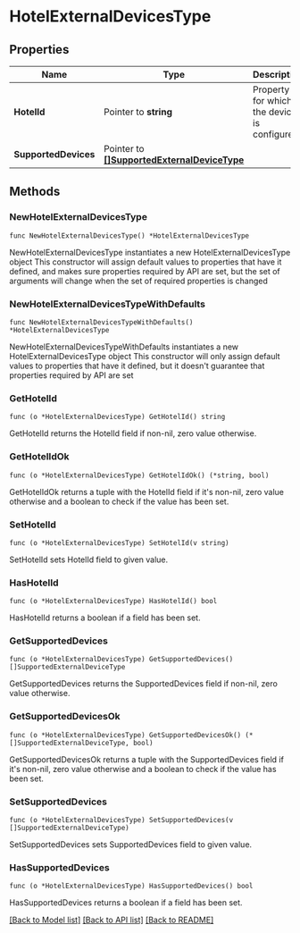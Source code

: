 # HotelExternalDevicesType

## Properties

Name | Type | Description | Notes
------------ | ------------- | ------------- | -------------
**HotelId** | Pointer to **string** | Property for which the device is configured. | [optional] 
**SupportedDevices** | Pointer to [**[]SupportedExternalDeviceType**](SupportedExternalDeviceType.md) |  | [optional] 

## Methods

### NewHotelExternalDevicesType

`func NewHotelExternalDevicesType() *HotelExternalDevicesType`

NewHotelExternalDevicesType instantiates a new HotelExternalDevicesType object
This constructor will assign default values to properties that have it defined,
and makes sure properties required by API are set, but the set of arguments
will change when the set of required properties is changed

### NewHotelExternalDevicesTypeWithDefaults

`func NewHotelExternalDevicesTypeWithDefaults() *HotelExternalDevicesType`

NewHotelExternalDevicesTypeWithDefaults instantiates a new HotelExternalDevicesType object
This constructor will only assign default values to properties that have it defined,
but it doesn't guarantee that properties required by API are set

### GetHotelId

`func (o *HotelExternalDevicesType) GetHotelId() string`

GetHotelId returns the HotelId field if non-nil, zero value otherwise.

### GetHotelIdOk

`func (o *HotelExternalDevicesType) GetHotelIdOk() (*string, bool)`

GetHotelIdOk returns a tuple with the HotelId field if it's non-nil, zero value otherwise
and a boolean to check if the value has been set.

### SetHotelId

`func (o *HotelExternalDevicesType) SetHotelId(v string)`

SetHotelId sets HotelId field to given value.

### HasHotelId

`func (o *HotelExternalDevicesType) HasHotelId() bool`

HasHotelId returns a boolean if a field has been set.

### GetSupportedDevices

`func (o *HotelExternalDevicesType) GetSupportedDevices() []SupportedExternalDeviceType`

GetSupportedDevices returns the SupportedDevices field if non-nil, zero value otherwise.

### GetSupportedDevicesOk

`func (o *HotelExternalDevicesType) GetSupportedDevicesOk() (*[]SupportedExternalDeviceType, bool)`

GetSupportedDevicesOk returns a tuple with the SupportedDevices field if it's non-nil, zero value otherwise
and a boolean to check if the value has been set.

### SetSupportedDevices

`func (o *HotelExternalDevicesType) SetSupportedDevices(v []SupportedExternalDeviceType)`

SetSupportedDevices sets SupportedDevices field to given value.

### HasSupportedDevices

`func (o *HotelExternalDevicesType) HasSupportedDevices() bool`

HasSupportedDevices returns a boolean if a field has been set.


[[Back to Model list]](../README.md#documentation-for-models) [[Back to API list]](../README.md#documentation-for-api-endpoints) [[Back to README]](../README.md)


